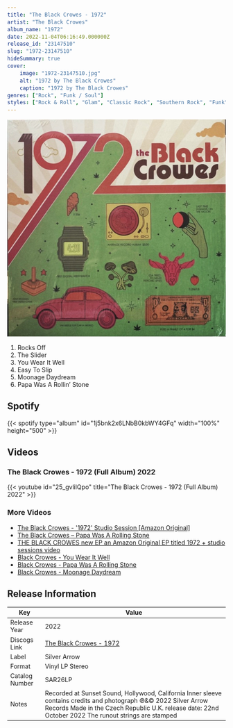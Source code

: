 ```yaml
---
title: "The Black Crowes - 1972"
artist: "The Black Crowes"
album_name: "1972"
date: 2022-11-04T06:16:49.000000Z
release_id: "23147510"
slug: "1972-23147510"
hideSummary: true
cover:
    image: "1972-23147510.jpg"
    alt: "1972 by The Black Crowes"
    caption: "1972 by The Black Crowes"
genres: ["Rock", "Funk / Soul"]
styles: ["Rock & Roll", "Glam", "Classic Rock", "Southern Rock", "Funk"]
---
```


![1972 by The Black Crowes](1972-23147510.jpg)

<!-- section break -->

1. Rocks Off
2. The Slider
3. You Wear It Well
4. Easy To Slip
5. Moonage Daydream
6. Papa Was A Rollin’ Stone

<!-- section break -->


## Spotify
{{< spotify type="album" id="1j5bnk2x6LNbB0kbWY4GFq" width="100%" height="500" >}}



## Videos
### The Black Crowes - 1972 (Full Album) 2022
{{< youtube id="25_gvlilQpo" title="The Black Crowes - 1972 (Full Album) 2022" >}}<br>

### More Videos

- [The Black Crowes - '1972' Studio Session [Amazon Original]](https://www.youtube.com/watch?v=XMIyT4PsnSk)
- [The Black Crowes – Papa Was A Rolling Stone](https://www.youtube.com/watch?v=rwOYwWPyrxk)
- [THE BLACK CROWES new EP an Amazon Original EP titled 1972 + studio sessions video](https://www.youtube.com/watch?v=6x7qrilhG24)
- [Black Crowes - You Wear It Well](https://www.youtube.com/watch?v=qNbe-OIomVs)
- [Black Crowes - Papa Was A Rolling Stone](https://www.youtube.com/watch?v=frN4RjtwV0Y)
- [Black Crowes - Moonage Daydream](https://www.youtube.com/watch?v=lKu1T6ccwFI)


## Release Information
|  Key           | Value                                                |
| ---------------| ---------------------------------------------------- |
| Release Year   | 2022                                   |
| Discogs Link   | [The Black Crowes - 1972](https://www.discogs.com/release/23147510-The-Black-Crowes-1972) |
| Label          | Silver Arrow |
| Format         | Vinyl LP Stereo |
| Catalog Number | SAR26LP |
| Notes | Recorded at Sunset Sound, Hollywood, California  Inner sleeve contains credits and photograph  ℗&© 2022 Silver Arrow Records  Made in the Czech Republic  U.K. release date: 22nd October 2022  The runout strings are stamped |